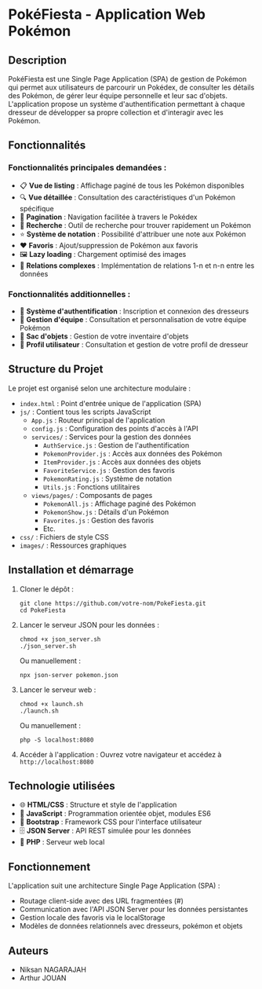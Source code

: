 # PokéFiesta - Application Web Pokémon

## Description

PokéFiesta est une Single Page Application (SPA) de gestion de Pokémon qui permet aux utilisateurs de parcourir un Pokédex, de consulter les détails des Pokémon, de gérer leur équipe personnelle et leur sac d'objets. L'application propose un système d'authentification permettant à chaque dresseur de développer sa propre collection et d'interagir avec les Pokémon.

## Fonctionnalités

### Fonctionnalités principales demandées :
- 📋 **Vue de listing** : Affichage paginé de tous les Pokémon disponibles
- 🔍 **Vue détaillée** : Consultation des caractéristiques d'un Pokémon spécifique
- 📄 **Pagination** : Navigation facilitée à travers le Pokédex
- 🔎 **Recherche** : Outil de recherche pour trouver rapidement un Pokémon
- ⭐ **Système de notation** : Possibilité d'attribuer une note aux Pokémon
- ❤️ **Favoris** : Ajout/suppression de Pokémon aux favoris 
- 🖼️ **Lazy loading** : Chargement optimisé des images
- 🔄 **Relations complexes** : Implémentation de relations 1-n et n-n entre les données

### Fonctionnalités additionnelles :
- 🔐 **Système d'authentification** : Inscription et connexion des dresseurs
- 🧩 **Gestion d'équipe** : Consultation et personnalisation de votre équipe Pokémon
- 🎒 **Sac d'objets** : Gestion de votre inventaire d'objets
- 👤 **Profil utilisateur** : Consultation et gestion de votre profil de dresseur

## Structure du Projet

Le projet est organisé selon une architecture modulaire :
- `index.html` : Point d'entrée unique de l'application (SPA)
- `js/` : Contient tous les scripts JavaScript
  - `App.js` : Routeur principal de l'application
  - `config.js` : Configuration des points d'accès à l'API
  - `services/` : Services pour la gestion des données
    - `AuthService.js` : Gestion de l'authentification
    - `PokemonProvider.js` : Accès aux données des Pokémon
    - `ItemProvider.js` : Accès aux données des objets
    - `FavoriteService.js` : Gestion des favoris
    - `PokemonRating.js` : Système de notation
    - `Utils.js` : Fonctions utilitaires
  - `views/pages/` : Composants de pages
    - `PokemonAll.js` : Affichage paginé des Pokémon
    - `PokemonShow.js` : Détails d'un Pokémon
    - `Favorites.js` : Gestion des favoris
    - Etc.
- `css/` : Fichiers de style CSS
- `images/` : Ressources graphiques

## Installation et démarrage

1. Cloner le dépôt :
   ```
   git clone https://github.com/votre-nom/PokeFiesta.git
   cd PokeFiesta
   ```

2. Lancer le serveur JSON pour les données :
   ```
   chmod +x json_server.sh
   ./json_server.sh
   ```
   Ou manuellement :
   ```
   npx json-server pokemon.json
   ```

3. Lancer le serveur web :
   ```
   chmod +x launch.sh
   ./launch.sh
   ```
   Ou manuellement :
   ```
   php -S localhost:8080
   ```

4. Accéder à l'application :
   Ouvrez votre navigateur et accédez à `http://localhost:8080`

## Technologie utilisées

- 🌐 **HTML/CSS** : Structure et style de l'application
- 📜 **JavaScript** : Programmation orientée objet, modules ES6
- 🎨 **Bootstrap** : Framework CSS pour l'interface utilisateur
- 🗄️ **JSON Server** : API REST simulée pour les données
- 🔧 **PHP** : Serveur web local

## Fonctionnement

L'application suit une architecture Single Page Application (SPA) :
- Routage client-side avec des URL fragmentées (#)
- Communication avec l'API JSON Server pour les données persistantes
- Gestion locale des favoris via le localStorage
- Modèles de données relationnels avec dresseurs, pokémon et objets

## Auteurs

- Niksan NAGARAJAH
- Arthur JOUAN

